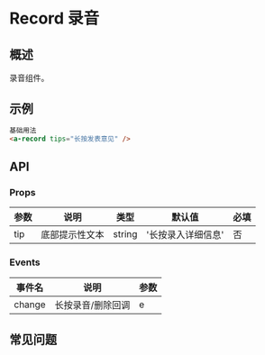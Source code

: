 # Record 录音

## 概述

录音组件。

## 示例

```html
基础用法
<a-record tips="长按发表意见" />
```

## API

### Props

| 参数 | 说明           | 类型   | 默认值             | 必填 |
| ---- | -------------- | ------ | ------------------ | ---- |
| tip  | 底部提示性文本 | string | '长按录入详细信息' | 否   |

### Events

| 事件名 | 说明              | 参数 |
| ------ | ----------------- | ---- |
| change | 长按录音/删除回调 | e    |

## 常见问题
